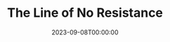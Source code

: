 ---
title: The Line of No Resistance
date: 2023-09-08T00:00:00
opening_date: 1923-11-24
closing_date:
layout: productions
program:
Theatre: Theatre Jacksonville
cast:
- Jean Robertson: Hazel L'Engle
- George Robertson: J. B. Lucy
- Ethel Quenton: Laurine Goffin
crew:
- Director: Harrison Gibbs Prentice
- Scene Arrangement: Mrs. Alfred C. Ulmer
---